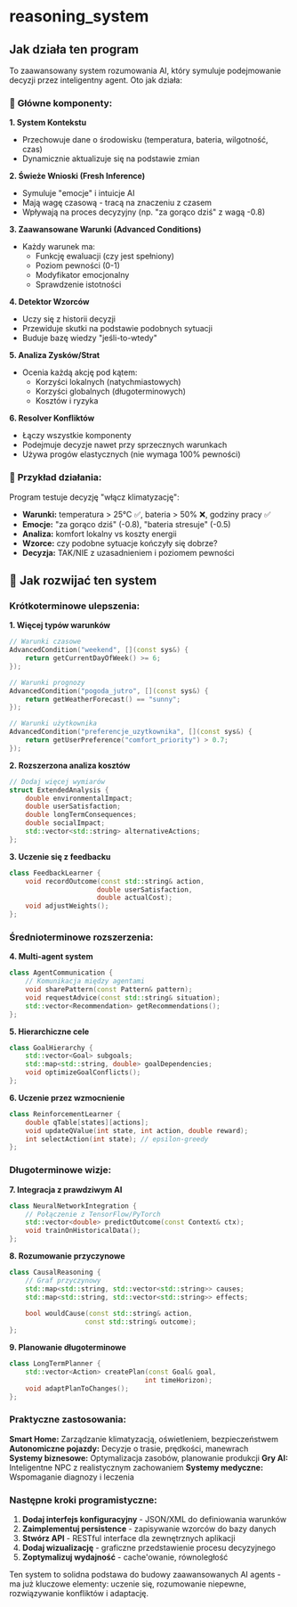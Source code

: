 # reasoning_system

## Jak działa ten program

To zaawansowany system rozumowania AI, który symuluje podejmowanie decyzji przez inteligentny agent. Oto jak działa:

### 🧠 **Główne komponenty:**

**1. System Kontekstu**
- Przechowuje dane o środowisku (temperatura, bateria, wilgotność, czas)
- Dynamicznie aktualizuje się na podstawie zmian

**2. Świeże Wnioski (Fresh Inference)**
- Symuluje "emocje" i intuicje AI
- Mają wagę czasową - tracą na znaczeniu z czasem
- Wpływają na proces decyzyjny (np. "za gorąco dziś" z wagą -0.8)

**3. Zaawansowane Warunki (Advanced Conditions)**
- Każdy warunek ma:
  - Funkcję ewaluacji (czy jest spełniony)
  - Poziom pewności (0-1)
  - Modyfikator emocjonalny
  - Sprawdzenie istotności

**4. Detektor Wzorców**
- Uczy się z historii decyzji
- Przewiduje skutki na podstawie podobnych sytuacji
- Buduje bazę wiedzy "jeśli-to-wtedy"

**5. Analiza Zysków/Strat**
- Ocenia każdą akcję pod kątem:
  - Korzyści lokalnych (natychmiastowych)
  - Korzyści globalnych (długoterminowych)
  - Kosztów i ryzyka

**6. Resolver Konfliktów**
- Łączy wszystkie komponenty
- Podejmuje decyzje nawet przy sprzecznych warunkach
- Używa progów elastycznych (nie wymaga 100% pewności)

### 🎯 **Przykład działania:**

Program testuje decyzję "włącz klimatyzację":
- **Warunki:** temperatura > 25°C ✅, bateria > 50% ❌, godziny pracy ✅
- **Emocje:** "za gorąco dziś" (-0.8), "bateria stresuje" (-0.5)
- **Analiza:** komfort lokalny vs koszty energii
- **Wzorce:** czy podobne sytuacje kończyły się dobrze?
- **Decyzja:** TAK/NIE z uzasadnieniem i poziomem pewności

## 🚀 Jak rozwijać ten system

### **Krótkoterminowe ulepszenia:**

**1. Więcej typów warunków**
```cpp
// Warunki czasowe
AdvancedCondition("weekend", [](const sys&) { 
    return getCurrentDayOfWeek() >= 6; 
});

// Warunki prognozy
AdvancedCondition("pogoda_jutro", [](const sys&) {
    return getWeatherForecast() == "sunny";
});

// Warunki użytkownika
AdvancedCondition("preferencje_uzytkownika", [](const sys&) {
    return getUserPreference("comfort_priority") > 0.7;
});
```

**2. Rozszerzona analiza kosztów**
```cpp
// Dodaj więcej wymiarów
struct ExtendedAnalysis {
    double environmentalImpact;
    double userSatisfaction;
    double longTermConsequences;
    double socialImpact;
    std::vector<std::string> alternativeActions;
};
```

**3. Uczenie się z feedbacku**
```cpp
class FeedbackLearner {
    void recordOutcome(const std::string& action, 
                      double userSatisfaction,
                      double actualCost);
    void adjustWeights();
};
```

### **Średnioterminowe rozszerzenia:**

**4. Multi-agent system**
```cpp
class AgentCommunication {
    // Komunikacja między agentami
    void sharePattern(const Pattern& pattern);
    void requestAdvice(const std::string& situation);
    std::vector<Recommendation> getRecommendations();
};
```

**5. Hierarchiczne cele**
```cpp
class GoalHierarchy {
    std::vector<Goal> subgoals;
    std::map<std::string, double> goalDependencies;
    void optimizeGoalConflicts();
};
```

**6. Uczenie przez wzmocnienie**
```cpp
class ReinforcementLearner {
    double qTable[states][actions];
    void updateQValue(int state, int action, double reward);
    int selectAction(int state); // epsilon-greedy
};
```

### **Długoterminowe wizje:**

**7. Integracja z prawdziwym AI**
```cpp
class NeuralNetworkIntegration {
    // Połączenie z TensorFlow/PyTorch
    std::vector<double> predictOutcome(const Context& ctx);
    void trainOnHistoricalData();
};
```

**8. Rozumowanie przyczynowe**
```cpp
class CausalReasoning {
    // Graf przyczynowy
    std::map<std::string, std::vector<std::string>> causes;
    std::map<std::string, std::vector<std::string>> effects;
    
    bool wouldCause(const std::string& action, 
                   const std::string& outcome);
};
```

**9. Planowanie długoterminowe**
```cpp
class LongTermPlanner {
    std::vector<Action> createPlan(const Goal& goal, 
                                  int timeHorizon);
    void adaptPlanToChanges();
};
```

### **Praktyczne zastosowania:**

**Smart Home:** Zarządzanie klimatyzacją, oświetleniem, bezpieczeństwem
**Autonomiczne pojazdy:** Decyzje o trasie, prędkości, manewrach  
**Systemy biznesowe:** Optymalizacja zasobów, planowanie produkcji
**Gry AI:** Inteligentne NPC z realistycznym zachowaniem
**Systemy medyczne:** Wspomaganie diagnozy i leczenia

### **Następne kroki programistyczne:**

1. **Dodaj interfejs konfiguracyjny** - JSON/XML do definiowania warunków
2. **Zaimplementuj persistence** - zapisywanie wzorców do bazy danych
3. **Stwórz API** - RESTful interface dla zewnętrznych aplikacji
4. **Dodaj wizualizację** - graficzne przedstawienie procesu decyzyjnego
5. **Zoptymalizuj wydajność** - cache'owanie, równoległość

Ten system to solidna podstawa do budowy zaawansowanych AI agents - ma już kluczowe elementy: uczenie się, rozumowanie niepewne, rozwiązywanie konfliktów i adaptację.
